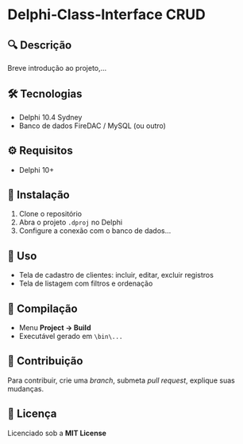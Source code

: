 # Delphi‑Class‑Interface CRUD

## 🔍 Descrição
Breve introdução ao projeto,…

## 🛠 Tecnologias
- Delphi 10.4 Sydney
- Banco de dados FireDAC / MySQL (ou outro)

## ⚙️ Requisitos
- Delphi 10+

## 🚀 Instalação
1. Clone o repositório  
2. Abra o projeto `.dproj` no Delphi  
3. Configure a conexão com o banco de dados…

## 🧰 Uso
- Tela de cadastro de clientes: incluir, editar, excluir registros  
- Tela de listagem com filtros e ordenação  

## 💾 Compilação
- Menu **Project → Build**  
- Executável gerado em `\bin\...`

## 🤝 Contribuição
Para contribuir, crie uma *branch*, submeta *pull request*, explique suas mudanças.

## 📝 Licença
Licenciado sob a **MIT License**
